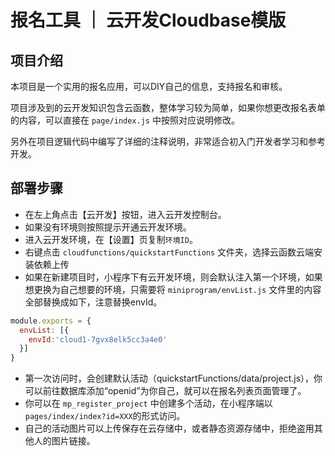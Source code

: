 # 报名工具 ｜ 云开发Cloudbase模版

## 项目介绍

本项目是一个实用的报名应用，可以DIY自己的信息，支持报名和审核。

项目涉及到的云开发知识包含云函数，整体学习较为简单，如果你想更改报名表单的内容，可以直接在 `page/index.js` 中按照对应说明修改。

另外在项目逻辑代码中编写了详细的注释说明，非常适合初入门开发者学习和参考开发。

## 部署步骤

- 在左上角点击【云开发】按钮，进入云开发控制台。
- 如果没有环境则按照提示开通云开发环境。
- 进入云开发环境，在【设置】页复制`环境ID`。
- 右键点击 `cloudfunctions/quickstartFunctions` 文件夹，选择云函数云端安装依赖上传
- 如果在新建项目时，小程序下有云开发环境，则会默认注入第一个环境，如果想更换为自己想要的环境，只需要将 `miniprogram/envList.js` 文件里的内容全部替换成如下，注意替换envId。

``` js
module.exports = {
  envList: [{
    envId:'cloud1-7gvx8elk5cc3a4e0'
  }]
}
```

- 第一次访问时，会创建默认活动（quickstartFunctions/data/project.js），你可以前往数据库添加“openid”为你自己，就可以在报名列表页面管理了。
- 你可以在 `mp_register_project` 中创建多个活动，在小程序端以`pages/index/index?id=XXX`的形式访问。
- 自己的活动图片可以上传保存在云存储中，或者静态资源存储中，拒绝盗用其他人的图片链接。
